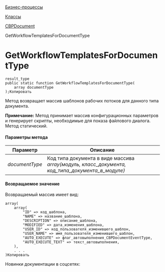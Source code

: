 [Бизнес-процессы](/api_help/bizproc/index.php)

[Классы](/api_help/bizproc/bizproc_classes/index.php)

[CBPDocument](/api_help/bizproc/bizproc_classes/CBPDocument/index.php)

GetWorkflowTemplatesForDocumentType

GetWorkflowTemplatesForDocumentType
===================================

```
result_type
public static function GetWorkflowTemplatesForDocumentType(
	array documentType
);Копировать
```

Метод возвращает массив шаблонов рабочих потоков для данного типа документа.

**Примечание:** Метод принимает массив конфигурационных параметров и генерирует скрипты, необходимые для показа файлового диалога. Метод статический.

#### Параметры метода

| Параметр | Описание |
| --- | --- |
| *documentType* | Код типа документа в виде массива *array(модуль, класс\_документа, код\_типа\_документа\_в\_модуле)* |

#### Возвращаемое значение

Возвращаемый массив имеет вид:

```
array(
	array(
		"ID" => код_шаблона,
		"NAME" => название_шаблона,
		"DESCRIPTION" => описание_шаблона,
		"MODIFIED" => дата_изменения_шаблона,
		"USER_ID" => код_пользователя_изменившего_шаблон,
		"USER_NAME" => имя_пользователя_изменившего_шаблон,
		"AUTO_EXECUTE" => флаг_автовыполнения_CBPDocumentEventType,
		"AUTO_EXECUTE_TEXT" => текст_автовыполнения,
	),
	. . .
)Копировать
```

Новинки документации в соцсетях:
